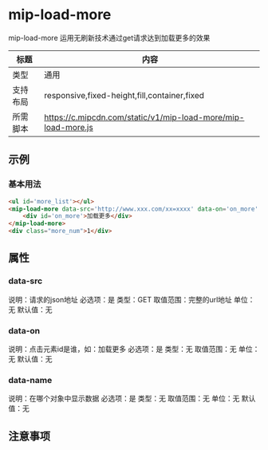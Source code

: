 # mip-load-more

mip-load-more 运用无刷新技术通过get请求达到加载更多的效果

标题|内容
----|----
类型|通用
支持布局|responsive,fixed-height,fill,container,fixed
所需脚本|https://c.mipcdn.com/static/v1/mip-load-more/mip-load-more.js

## 示例

### 基本用法
```html
<ul id='more_list'></ul>
<mip-load-more data-src='http://www.xxx.com/xx=xxxx' data-on='on_more' data-name='more_list'>
    <div id='on_more'>加载更多</div>
</mip-load-more>
<div class="more_num">1</div>
```

## 属性

### data-src

说明：请求的json地址
必选项：是
类型：GET
取值范围：完整的url地址
单位：无
默认值：无

### data-on

说明：点击元素id是谁，如：加载更多
必选项：是
类型：无
取值范围：无
单位：无
默认值：无

### data-name

说明：在哪个对象中显示数据
必选项：是
类型：无
取值范围：无
单位：无
默认值：无

## 注意事项

